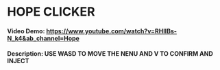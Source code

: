 # HOPE CLICKER
#### Video Demo:  <https://www.youtube.com/watch?v=RHlIBs-N_k4&ab_channel=Hope>
#### Description: USE WASD TO MOVE THE NENU AND V TO CONFIRM AND INJECT
